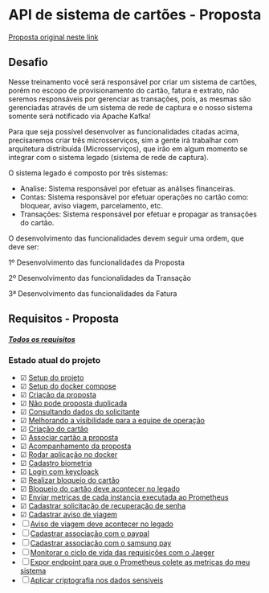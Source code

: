 # API de sistema de cartões - Proposta


[Proposta original neste link](https://github.com/claudiooliveirazup/documentacao-cartao-branco)

## Desafio

Nesse treinamento você será responsável por criar um sistema de cartões, porém no escopo de provisionamento do cartão, fatura e extrato, não seremos responsáveis por gerenciar as transações, pois, as mesmas são gerenciadas através de um sistema de rede de captura e o nosso sistema somente será notificado via Apache Kafka!

Para que seja possível desenvolver as funcionalidades citadas acima, precisaremos criar três microsserviços, sim a gente irá trabalhar com arquitetura distribuída (Microsserviços), que irão em algum momento se integrar com o sistema legado (sistema de rede de captura).

O sistema legado é composto por três sistemas:

- Analise: Sistema responsável por efetuar as análises financeiras.
- Contas: Sistema responsável por efetuar operações no cartão como: bloquear, aviso viagem, parcelamento, etc.
- Transações: Sistema responsável por efetuar e propagar as transações do cartão.

O desenvolvimento das funcionalidades devem seguir uma ordem, que deve ser:

1º Desenvolvimento das funcionalidades da Proposta

2º Desenvolvimento das funcionalidades da Transação

3ª Desenvolvimento das funcionalidades da Fatura

## Requisitos - Proposta

##### [Todos os requisitos](https://github.com/claudiooliveirazup/documentacao-cartao-branco/tree/master/proposta)

### Estado atual do projeto
 - &#9745; [Setup do projeto](https://github.com/claudiooliveirazup/documentacao-cartao-branco/blob/master/proposta/000.setup_projeto.md)
 - &#9745; [Setup do docker compose](https://github.com/claudiooliveirazup/documentacao-cartao-branco/blob/master/proposta/001.setup_docker_compose.md)
 - &#9745; [Criação da proposta](https://github.com/claudiooliveirazup/documentacao-cartao-branco/blob/master/proposta/005.criacao_proposta.md)
  - &#9745; [Não pode proposta duplicada](https://github.com/claudiooliveirazup/documentacao-cartao-branco/blob/master/proposta/010.nao_pode_haver_proposta.md)
  - &#9745; [Consultando dados do solicitante](https://github.com/claudiooliveirazup/documentacao-cartao-branco/blob/master/proposta/015.consultando_dados_solicitante.md)  
  - &#9745; [Melhorando a visibilidade para a equipe de operação](https://github.com/claudiooliveirazup/documentacao-cartao-branco/blob/master/proposta/020.melhorando_visibilidade_healthcheck.md) 
  - &#9745; [Criação do cartão](https://github.com/claudiooliveirazup/documentacao-cartao-branco/blob/master/proposta/025.criacao_cartao.md)  
  - &#9745; [Associar cartão a proposta](https://github.com/claudiooliveirazup/documentacao-cartao-branco/blob/master/proposta/030.associar_cartao_proposta.md)
  - &#9745; [Acompanhamento da proposta](https://github.com/claudiooliveirazup/documentacao-cartao-branco/blob/master/proposta/035.acompanhamento_proposta.md)
  - &#9745; [Rodar aplicação no docker](https://github.com/claudiooliveirazup/documentacao-cartao-branco/blob/master/proposta/040.rodar_nossa_aplicacao.md)
  - &#9745; [Cadastro biometria](https://github.com/claudiooliveirazup/documentacao-cartao-branco/blob/master/proposta/045.criar_biometria.md)
  - &#9745; [Login com keycloack](https://github.com/zup-academy/documentacao-cartao-branco/blob/master/proposta/050.login_via_senha.md)
  - &#9745; [Realizar bloqueio do cartão](https://github.com/zup-academy/documentacao-cartao-branco/blob/master/proposta/055.bloqueio_cartao.md)
  - &#9745; [Bloqueio do cartão deve acontecer no legado](https://github.com/zup-academy/documentacao-cartao-branco/blob/master/proposta/060.notificando_legado_cartao.md)
  - &#9745; [Enviar metricas de cada instancia executada ao Prometheus](https://github.com/zup-academy/documentacao-cartao-branco/blob/master/proposta/065.como_saber_tudo_funcionando_corretamente.md)
  - &#9745; [Cadastrar solicitação de recuperação de senha](https://github.com/zup-academy/documentacao-cartao-branco/blob/master/proposta/070.recuperacao_senha.md)
  - &#9745; [Cadastrar aviso de viagem](https://github.com/zup-academy/documentacao-cartao-branco/blob/master/proposta/075.aviso_viagem.md)
  - &#9744; [Aviso de viagem deve acontecer no legado](https://github.com/zup-academy/documentacao-cartao-branco/blob/master/proposta/080.notificando_sistema_bancario_viagem.md)
  - &#9744; [Cadastrar associação com o paypal](https://github.com/zup-academy/documentacao-cartao-branco/blob/master/proposta/085.associacao_paypal.md)
  - &#9744; [Cadastrar associação com o samsung pay](https://github.com/zup-academy/documentacao-cartao-branco/blob/master/proposta/090.associacao_samsung_pay.md)
  - &#9744; [Monitorar o ciclo de vida das requisições com o Jaeger](https://github.com/zup-academy/documentacao-cartao-branco/blob/master/proposta/095.falhar_nas_chamadas.md)
  - &#9744; [Expor endpoint para que o Prometheus colete as metricas do meu sistema](https://github.com/zup-academy/documentacao-cartao-branco/blob/master/proposta/100.rodando_prometheus.md)
  - &#9744; [Aplicar criptografia nos dados sensiveis](https://github.com/zup-academy/documentacao-cartao-branco/blob/master/proposta/105.dados_dos_clientes.md)
